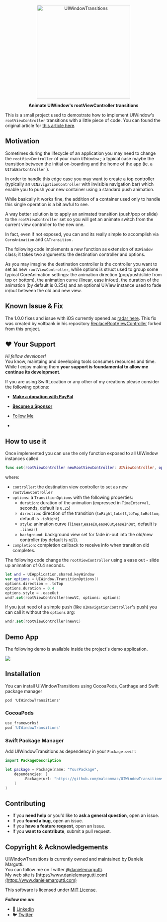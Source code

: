 <p align="center" >
  <img src="banner.png" width=300px alt="UIWindowTransitions" title="UIWindowTransitions">
</p>

<p align="center"><strong>Animate UIWindow's rootViewController transitions</strong></p>

This is a small project used to demostrate how to implement UIWindow's `rootViewController` transitions with a little piece of code.
You can found the original article for [this article here](http://danielemargutti.com/animate-uiwindows-rootviewcontroller-transitions).

## Motivation

Sometimes during the lifecycle of an application you may need to change the `rootViewController`  of your main `UIWindow` ; a typical case maybe the transition between the initial on-boarding and the home of the app (ie. a `UITabBarController` ).

In order to handle this edge case you may want to create a top controller (typically an `UINavigationController` with invisible navigation bar) which enable you to push your new container using a standard push animation.

While basically it works fine, the addition of a container used only to handle this single operation is a bit awful to see.

A way better solution is to apply an animated transition (push/pop or slide) to the `rootViewController` set so you will get an animate switch from the current view controller to the new one.

In fact, even if not exposed, you can and its really simple to accomplish via `CoreAnimation` and `CATransition` .

The following code implements a new function as extension of `UIWindow` class; it takes two arguments: the destination controller and options.

As you may imagine the destination controller is the controller you want to set as new `rootViewController`, while options is struct used to group some typical CoreAnimation settings: the animation direction (pop/push/slide from top or bottom), the animation curve (linear, ease in/out), the duration of the animation (by default is 0.25s) and an optional UIView instance used to fade in/out between the old and new view.

## Known Issue & Fix

The 1.0.0 fixes and issue with iOS currently opened as [radar here](http://www.openradar.me/21404408). This fix was created by voltbank in his repository [ReplaceRootViewController](https://github.com/voltbank/ReplaceRootViewController) forked from this project.

## ❤️ Your Support

*Hi fellow developer!*  
You know, maintaing and developing tools consumes resources and time. While I enjoy making them **your support is foundamental to allow me continue its development**.  

If you are using SwiftLocation or any other of my creations please consider the following options:

- [**Make a donation with PayPal**](https://www.paypal.com/paypalme/danielemargutti/20)
- [**Become a Sponsor**](https://github.com/sponsors/malcommac)

- [Follow Me](https://github.com/malcommac)
- 
## How to use it

Once implemented you can use the only function exposed to all UIWindow instances called
```swift
func set(rootViewController newRootViewController: UIViewController, options: TransitionOptions = TransitionOptions(), _ completion:((Bool) -> Void)? = nil)
```

where:

* `controller`: the destination view controller to set as new `rootViewController`
* `options`: a `TransitionOptions` with the following properties:
	* `duration`: duration of the animation (expressed in `TimeInterval`, seconds, default is `0.25`)
	* `direction`: direction of the transition (`toRight`,`toLeft`,`toTop`,`toBottom`, default is `.toRight`)
	* `style`: animation curve (`linear`,`easeIn`,`easeOut`,`easeInOut`, default is `.linear`)
	* `background`: background view set for fade in-out into the old/new controller (by default is `nil`).
* `completion`: completion callback to receive info when transition did completes.

The following code change the ``rootViewController`` using a ease out - slide up animation of 0.4 seconds.

```swift
let wnd = UIApplication.shared.keyWindow
var options = UIWindow.TransitionOptions()
options.direction = .toTop
options.duration = 0.4
options.style = .easeOut
wnd?.set(rootViewController(newVC, options: options)
```

If you just need of a simple push (like `UINavigationController`'s push) you can call it without the `options` arg:

```swift
wnd?.set(rootViewController(newVC)
```

## Demo App

The following demo is available inside the project's demo application.

![](https://github.com/malcommac/UIWindowTransitions/blob/master/UIWindowTransitions_Demo_Animation.gif)

## Installation
You can install UIWindowTransitions using CocoaPods, Carthage and Swift package manager

`pod 'UIWindowTransitions'`

### CocoaPods

```ruby
use_frameworks!
pod 'UIWindowTransitions'
```

### Swift Package Manager
Add UIWindowTransitions as dependency in your `Package.swift`

```swift
import PackageDescription

let package = Package(name: "YourPackage",
	dependencies: [
		.Package(url: "https://github.com/malcommac/UIWindowTransitions.git", majorVersion: 0),
	]
)
```

## Contributing

- If you **need help** or you'd like to **ask a general question**, open an issue.
- If you **found a bug**, open an issue.
- If you **have a feature request**, open an issue.
- If you **want to contribute**, submit a pull request.

## Copyright & Acknowledgements

UIWindowTransitions is currently owned and maintained by Daniele Margutti.  
You can follow me on Twitter [@danielemargutti](http://twitter.com/danielemargutti).  
My web site is [https://www.danielemargutti.com](https://www.danielemargutti.com) 

This software is licensed under [MIT License](LICENSE.md).

***Follow me on:***  
- 💼 [Linkedin](https://www.linkedin.com/in/danielemargutti/)  
- 🐦 [Twitter](https://twitter.com/danielemargutti)